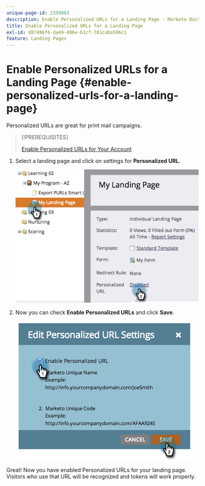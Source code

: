 ```yaml
---
unique-page-id: 2359803
description: Enable Personalized URLs for a Landing Page - Marketo Docs - Product Documentation
title: Enable Personalized URLs for a Landing Page
exl-id: d87486f6-da49-406e-b1cf-781caba596c1
feature: Landing Pages
---
```

# Enable Personalized URLs for a Landing Page {#enable-personalized-urls-for-a-landing-page}

Personalized URLs are great for print mail campaigns.

>[!PREREQUISITES]
>
>[Enable Personalized URLs for Your Account](/help/marketo/product-docs/demand-generation/landing-pages/personalizing-landing-pages/enable-personalized-urls-for-your-account.md)

1. Select a landing page and click on settings for **Personalized URL**.

   ![](assets/image2014-9-18-13-3a24-3a3.png)

1. Now you can check **Enable Personalized URLs** and click **Save**.

   ![](assets/image2014-9-18-13-3a23-3a53.png)

Great! Now you have enabled Personalized URLs for your landing page. Visitors who use that URL will be recognized and tokens will work properly.
